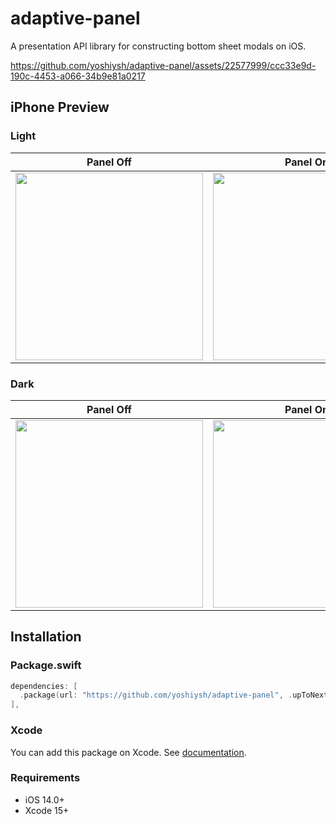 # adaptive-panel

A presentation API library for constructing bottom sheet modals on iOS.

https://github.com/yoshiysh/adaptive-panel/assets/22577999/ccc33e9d-190c-4453-a066-34b9e81a0217


## iPhone Preview

### Light

| Panel Off | Panel On |
| -- | -- |
|<img src="https://github.com/yoshiysh/adaptive-panel/assets/22577999/fddfbb00-99d7-4868-b837-a45aef16d9c8" width="300"> | <img src="https://github.com/yoshiysh/adaptive-panel/assets/22577999/cda24e2d-ce12-4f4e-827c-8f344bff8c0f" width="300"> |

### Dark

| Panel Off | Panel On |
| -- | -- |
|<img src="https://github.com/yoshiysh/adaptive-panel/assets/22577999/8f229933-467e-4b1e-9401-7e408970e164" width="300"> | <img src="https://github.com/yoshiysh/adaptive-panel/assets/22577999/10ab47e7-6b20-4ee2-920d-e2d0427f3327" width="300"> |

## Installation

### Package.swift
```swift
dependencies: [
  .package(url: "https://github.com/yoshiysh/adaptive-panel", .upToNextMajor(from: "0.1.0")),
],
```

### Xcode

You can add this package on Xcode.
See [documentation](https://developer.apple.com/documentation/swift_packages/adding_package_dependencies_to_your_app).

### Requirements

- iOS 14.0+
- Xcode 15+
